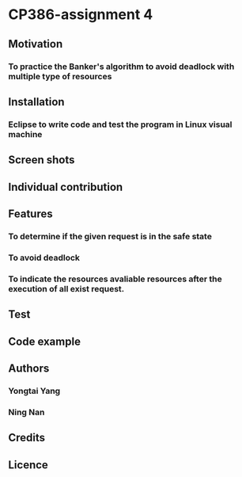 # CP386-assignment 4
## Motivation
### To practice the Banker's algorithm to avoid deadlock with multiple type of resources
## Installation
### Eclipse to write code and test the program in Linux visual machine
## Screen shots
## Individual contribution
## Features
### To determine if the given request is in the safe state
### To avoid deadlock
### To indicate the resources avaliable resources after the execution of all exist request.
## Test
## Code example
## Authors
### Yongtai Yang
### Ning Nan
## Credits
## Licence
